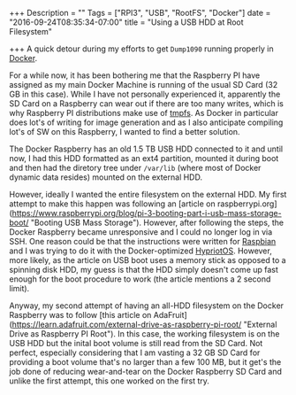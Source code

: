 +++
Description = ""
Tags = ["RPI3", "USB", "RootFS", "Docker"]
date = "2016-09-24T08:35:34-07:00"
title = "Using a USB HDD at Root Filesystem"

+++
A quick detour during my efforts to get `Dump1090` running properly in 
[Docker](https://hub.docker.com/ "Docker").

For a while now, it has been bothering me that the Raspberry PI have 
assigned as my main Docker Machine is running of the usual SD Card 
(32 GB in this case). While I have not personally experienced it,
apparently the SD Card on a Raspberry can wear out if there are too
many writes, which is why Raspberry PI distributions make use of
[tmpfs](https://en.wikipedia.org/wiki/Tmpfs "tmpfs"). As Docker in
particular does lot's of writing for image generation and as I also
anticipate compiling lot's of SW on this Raspberry, I wanted to find 
a better solution.

The Docker Raspberry has an old 1.5 TB USB HDD connected to it 
and until now, I had this HDD formatted as an ext4 partition, mounted
it during boot and then had the diretory tree under `/var/lib` (where
most of Docker dynamic data resides) mounted on the external HDD.

However, ideally I wanted the entire filesystem on the external HDD. 
My first attempt to make this happen was following an
[article on raspberrypi.org]
(https://www.raspberrypi.org/blog/pi-3-booting-part-i-usb-mass-storage-boot/ "Booting USB Mass Storage").
However, after following the steps, the Docker Raspberry became unresponsive 
and I could no longer log in via SSH. One reason could be that the 
instructions were written for [Raspbian](https://www.raspbian.org/ "Raspbian")
and I was trying to do it with the Docker-optimized 
[HypriotOS](http://blog.hypriot.com/ "HypriotOS"). However, more likely,
as the article on USB boot uses a memory stick as opposed to a spinning
disk HDD, my guess is that the HDD simply doesn't come up fast enough
for the boot procedure to work (the article mentions a 2 second limit).

Anyway, my second attempt of having an all-HDD filesystem on the Docker
Raspberry was to follow [this article on AdaFruit]
(https://learn.adafruit.com/external-drive-as-raspberry-pi-root/ "External Drive as Raspberry PI Root"). 
In this case, the working filesystem is on the USB HDD but the inital 
boot volume is still read from the SD Card. Not perfect, especially
considering that I am vasting a 32 GB SD Card for providing a boot volume
that's no larger than a few 100 MB, but it get's the job done of reducing
wear-and-tear on the Docker Raspberry SD Card and unlike the first
attempt, this one worked on the first try.





